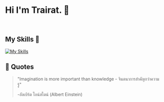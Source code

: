 # Hi I'm Trairat. 👋 
<br>

## My Skills 🐝
[![My Skills](https://skillicons.dev/icons?i=html,css)](https://skillicons.dev)
<br>

## 🌻 Quotes
> "Imagination is more important than knowledge - จินตนาการสำคัญกว่าความรู้"
>
> -อัลเบิร์ต ไอน์สไตน์ (Albert Einstein)



<!--
**eurekaMarch/eurekaMarch** is a ✨ _special_ ✨ repository because its `README.md` (this file) appears on your GitHub profile.

Here are some ideas to get you started:

- 🔭 I’m currently working on ...
- 🌱 I’m currently learning ...
- 👯 I’m looking to collaborate on ...
- 🤔 I’m looking for help with ...
- 💬 Ask me about ...
- 📫 How to reach me: ...
- 😄 Pronouns: ...
- ⚡ Fun fact: ...
-->
